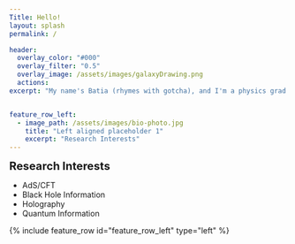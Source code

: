 ```yaml
---
Title: Hello!
layout: splash
permalink: /

header:
  overlay_color: "#000"
  overlay_filter: "0.5"
  overlay_image: /assets/images/galaxyDrawing.png
  actions:
excerpt: "My name's Batia (rhymes with gotcha), and I'm a physics grad student. Please enjoy my website!"


feature_row_left:
  - image_path: /assets/images/bio-photo.jpg
    title: "Left aligned placeholder 1"
    excerpt: "Research Interests"
---
```


<span style="font-weight:700;font-size:20px"> 
Research Interests
</span>

- AdS/CFT
- Black Hole Information
- Holography
- Quantum Information

{% include feature_row id="feature_row_left" type="left" %}
